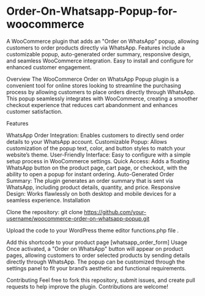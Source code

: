 # Order-On-Whatsapp-Popup-for-woocommerce
A WooCommerce plugin that adds an "Order on WhatsApp" popup, allowing customers to order products directly via WhatsApp. Features include a customizable popup, auto-generated order summary, responsive design, and seamless WooCommerce integration. Easy to install and configure for enhanced customer engagement.

Overview
The WooCommerce Order on WhatsApp Popup plugin is a convenient tool for online stores looking to streamline the purchasing process by allowing customers to place orders directly through WhatsApp. This popup seamlessly integrates with WooCommerce, creating a smoother checkout experience that reduces cart abandonment and enhances customer satisfaction.

Features

WhatsApp Order Integration: Enables customers to directly send order details to your WhatsApp account.
Customizable Popup: Allows customization of the popup text, color, and button styles to match your website’s theme.
User-Friendly Interface: Easy to configure with a simple setup process in WooCommerce settings.
Quick Access: Adds a floating WhatsApp button on the product page, cart page, or checkout, with the ability to open a popup for instant ordering.
Auto-Generated Order Summary: The plugin generates an order summary that is sent via WhatsApp, including product details, quantity, and price.
Responsive Design: Works flawlessly on both desktop and mobile devices for a seamless experience.
Installation

Clone the repository: git clone https://github.com/your-username/woocommerce-order-on-whatsapp-popup.git


Upload the code to your WordPress theme editor functions.php file .

Add this shortcode to your product page [whatsapp_order_form]
Usage
Once activated, a "Order on WhatsApp" button will appear on product pages, allowing customers to order selected products by sending details directly through WhatsApp. The popup can be customized through the settings panel to fit your brand’s aesthetic and functional requirements.

Contributing
Feel free to fork this repository, submit issues, and create pull requests to help improve the plugin. Contributions are welcome!
